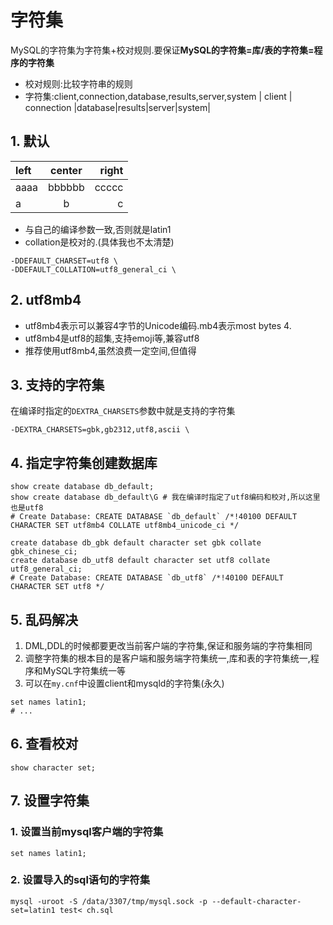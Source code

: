 # 字符集
MySQL的字符集为字符集+校对规则.要保证**MySQL的字符集=库/表的字符集=程序的字符集**
+ 校对规则:比较字符串的规则
+ 字符集:client,connection,database,results,server,system
| client | connection |database|results|server|system|
## 1. 默认
| left | center | right |
| :--- | :----: | ----: |
| aaaa | bbbbbb | ccccc |
| a    | b      | c     |
+ 与自己的编译参数一致,否则就是latin1
+ collation是校对的.(具体我也不太清楚)
```
-DDEFAULT_CHARSET=utf8 \
-DDEFAULT_COLLATION=utf8_general_ci \
```
## 2. utf8mb4
+ utf8mb4表示可以兼容4字节的Unicode编码.mb4表示most bytes 4.
+ utf8mb4是utf8的超集,支持emoji等,兼容utf8
+ 推荐使用utf8mb4,虽然浪费一定空间,但值得
## 3. 支持的字符集
在编译时指定的`DEXTRA_CHARSETS`参数中就是支持的字符集
```
-DEXTRA_CHARSETS=gbk,gb2312,utf8,ascii \
```
## 4. 指定字符集创建数据库
```
show create database db_default;
show create database db_default\G # 我在编译时指定了utf8编码和校对,所以这里也是utf8
# Create Database: CREATE DATABASE `db_default` /*!40100 DEFAULT CHARACTER SET utf8mb4 COLLATE utf8mb4_unicode_ci */

create database db_gbk default character set gbk collate gbk_chinese_ci;
create database db_utf8 default character set utf8 collate utf8_general_ci;
# Create Database: CREATE DATABASE `db_utf8` /*!40100 DEFAULT CHARACTER SET utf8 */
```
## 5. 乱码解决
1. DML,DDL的时候都要更改当前客户端的字符集,保证和服务端的字符集相同
2. 调整字符集的根本目的是客户端和服务端字符集统一,库和表的字符集统一,程序和MySQL字符集统一等
3. 可以在`my.cnf`中设置client和mysqld的字符集(永久)
```
set names latin1; 
# ...
```
## 6. 查看校对
```
show character set;
```
## 7. 设置字符集
### 1. 设置当前mysql客户端的字符集
```
set names latin1; 
```
### 2. 设置导入的sql语句的字符集
```
mysql -uroot -S /data/3307/tmp/mysql.sock -p --default-character-set=latin1 test< ch.sql
```

